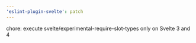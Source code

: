 ```yaml
---
'eslint-plugin-svelte': patch
---
```


chore: execute svelte/experimental-require-slot-types only on Svelte 3 and 4

